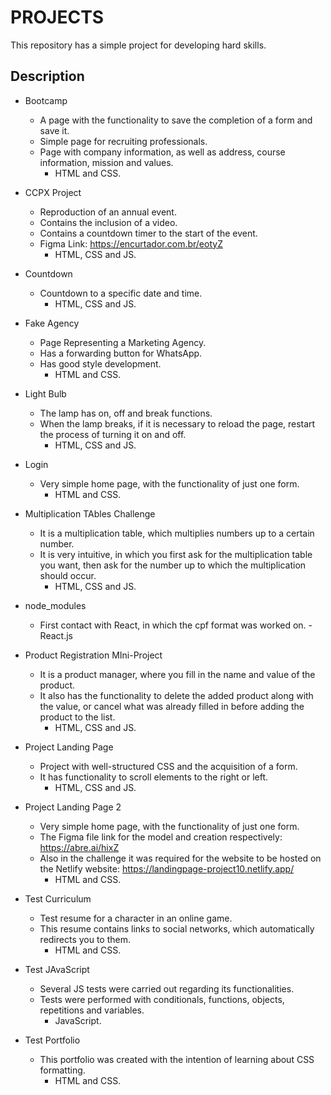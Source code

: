 # PROJECTS

This repository has a simple project for developing hard skills.

## Description

- Bootcamp
    - A page with the functionality to save the completion of a form and save it.
    - Simple page for recruiting professionals.
    - Page with company information, as well as address, course information, mission and values.
        - HTML and CSS.

- CCPX Project
    - Reproduction of an annual event.
    - Contains the inclusion of a video.
    - Contains a countdown timer to the start of the event.
    - Figma Link: https://encurtador.com.br/eotyZ
        - HTML, CSS and JS.

- Countdown
    - Countdown to a specific date and time.
        - HTML, CSS and JS.

- Fake Agency
    - Page Representing a Marketing Agency.
    - Has a forwarding button for WhatsApp.
    - Has good style development.
        - HTML and CSS.

- Light Bulb
    - The lamp has on, off and break functions.
    - When the lamp breaks, if it is necessary to reload the page, restart the process of turning it on and off.
        - HTML, CSS and JS.

- Login
    - Very simple home page, with the functionality of just one form.
        - HTML and CSS.

- Multiplication TAbles Challenge
    - It is a multiplication table, which multiplies numbers up to a certain number.
    - It is very intuitive, in which you first ask for the multiplication table you want, then ask for the number up to which the multiplication should occur.
        - HTML, CSS and JS.

- node_modules
    - First contact with React, in which the cpf format was worked on.
        -React.js

- Product Registration MIni-Project
    - It is a product manager, where you fill in the name and value of the product.
    - It also has the functionality to delete the added product along with the value, or cancel what was already filled in before adding the product to the list.
        - HTML, CSS and JS.

- Project Landing Page
    - Project with well-structured CSS and the acquisition of a form.
    - It has functionality to scroll elements to the right or left.
        - HTML, CSS and JS.

- Project Landing Page 2
    - Very simple home page, with the functionality of just one form.
    - The Figma file link for the model and creation respectively: https://abre.ai/hixZ
    - Also in the challenge it was required for the website to be hosted on the Netlify website: https://landingpage-project10.netlify.app/
        - HTML and CSS.

- Test Curriculum
    - Test resume for a character in an online game.
    - This resume contains links to social networks, which automatically redirects you to them.
        - HTML and CSS.

- Test JAvaScript
    - Several JS tests were carried out regarding its functionalities.
    - Tests were performed with conditionals, functions, objects, repetitions and variables.
        - JavaScript.

- Test Portfolio
    - This portfolio was created with the intention of learning about CSS formatting.
        - HTML and CSS.
